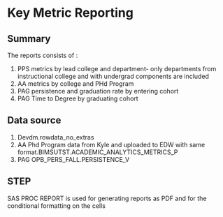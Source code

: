 Key Metric Reporting
================

Summary
-------

The reports consists of :

1.  PPS metrics by lead college and department- only departments from instructional college and with undergrad components are included
2.  AA metrics by college and PHd Program
3.  PAG persistence and graduation rate by entering cohort
4.  PAG Time to Degree by graduating cohort

Data source
-----------

1.  Devdm.rowdata\_no\_extras
2.  AA Phd Program data from Kyle and uploaded to EDW with same format.BIMSUTST.ACADEMIC\_ANALYTICS\_METRICS\_P
3.  PAG OPB\_PERS\_FALL.PERSISTENCE\_V

STEP
----

SAS PROC REPORT is used for generating reports as PDF and for the conditional formatting on the cells
